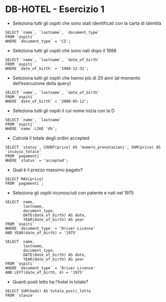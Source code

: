 # DB-HOTEL - Esercizio 1
* Seleziona tutti gli ospiti che sono stati identificati con la carta di identità
```
SELECT `name`, `lastname`, `document_type`
FROM `ospiti`
WHERE `document_type` = 'CI';
```

* Seleziona tutti gli ospiti che sono nati dopo il 1988
```
SELECT `name`, `lastname`, `date_of_birth`
FROM `ospiti`
WHERE `date_of_birth` > '1988-12-31';
```

* Seleziona tutti gli ospiti che hanno più di 20 anni (al momento dell’esecuzione della query)
```
SELECT `name`, `lastname`, `date_of_birth`
FROM `ospiti`
WHERE `date_of_birth` < '2000-05-12';
```

* Seleziona tutti gli ospiti il cui nome inizia con la D
```
SELECT `name`, `lastname`
FROM `ospiti`
WHERE `name` LIKE 'd%';
```
* Calcola il totale degli ordini accepted
```
SELECT `status`, COUNT(price) AS 'mumero_prenotazioni', SUM(price) AS 'incasso_totale'
FROM `pagamenti`
WHERE `status` = 'accepted';
```

* Qual è il prezzo massimo pagato?
```
SELECT MAX(price)
FROM `pagamenti`;
```

* Seleziona gli ospiti riconosciuti con patente e nati nel 1975
```
SELECT	name, 
		lastname, 
        document_type, 
        DATE(date_of_birth) AS date,
        YEAR(date_of_birth) AS year
FROM `ospiti`
WHERE `document_type` = 'Driver License'
AND YEAR(date_of_birth) = '1975'
```

```
SELECT	name, 
		lastname, 
        document_type, 
        DATE(date_of_birth) AS date,
        YEAR(date_of_birth) AS year
FROM `ospiti`
WHERE `document_type` = 'Driver License'
AND LEFT(date_of_birth, 4) = '1975'
```

* Quanti posti letto ha l’hotel in totale?
```
SELECT SUM(beds) AS totale_posti_letto
FROM `stanze`
```
